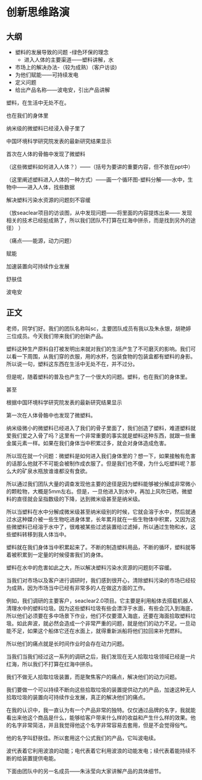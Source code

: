 # 创新思维路演

## 大纲

- 塑料的发展导致的问题 -绿色环保的理念
	- 进入人体的主要渠道——塑料讲解，水
- 市场上的解决办法-（较为成熟）（客户访谈)
- 为他们赋能——可持续发电
- 定义问题
- 给出产品名称——波电安，引出产品讲解

塑料，在生活中无处不在。

也在我们的身体里

纳米级的微塑料已经浸入骨子里了

中国环境科学研究院发表的最新研究结果显示

首次在人体的骨骼中发现了微塑料

（这些微塑料如何进入人体？）——（括号为要讲的重要内容，但不放在ppt中）

（这里阐述塑料进入人体的一种方式）——画一个循环图-塑料分解——水中，生物中——进入人体，找些数据

解决塑料污染水资源的问题刻不容缓

（放seaclear项目的访谈图，从中发现问题——将里面的内容提炼出来——
发现相关的技术已经挺成熟了，所以我们团队不打算在红海中拼杀，而是找到另外的途径）
）

（痛点——能源，动力问题）

赋能

加速装置向可持续作业发展

舒肤佳

波电安

## 正文

老师，同学们好。我们的团队名称叫sc，主要团队成员有我以及朱永银，胡艳婷三位成员。今天我们带来我们的创新产品。

塑料这种生产原料自打被发明出来就对我们的生活产生了不可磨灭的影响。我们可以看一下周围，从我们穿的衣服，用的水杯，包装食物的包装盒都有塑料的身影。所以说一句，塑料这东西在生活中无处不在，并不过分。

但是呢，随着塑料的普及也产生了一个很大的问题。塑料，也在我们的身体里。

甚至

根据中国环境科学研究院发表的最新研究结果显示

第一次在人体骨骼中也发现了微塑料。

纳米级微小的微塑料已经进入了我们的骨子里面了，我们创造了塑料，难道塑料就爱我们爱之入骨了吗？这里有一个非常重要的事实就是塑料这种东西，就跟一些重金属元素一样。如果在我们身体当中积累过多，就会对身体造成危害。

所以现在就一个问题：微塑料是如何进入我们身体里的？想一下，如果接触有危害的话那么他就不不可能会被制作成衣服了。但是我们也不傻，为什么吃塑料呢？那么大的矿泉水瓶放谁谁都没有食欲。

所以通过我们团队大量的调查发现他主要的途径是因为塑料能够被分解成非常微小的颗粒物，大概是5mm左右。但是，一旦他进入到水中，再加上风吹日晒，微塑料的直径就会呈指数级的下降，达到微米级甚至是纳米级。

所以当塑料在水中分解成微米级甚至纳米级别的时候，它就会溶于水中，然后就通过水这种媒介被一些生物吃进身体里，长年累月就在一些生物体中积累，又因为这些微塑料已经溶于水中了，很难被某些过滤装置给过滤掉，所以通过生物和水，这些塑料转移到我人体当中。

塑料就在我们身体当中积累起来了。不断的制造塑料用品，不断的循环，塑料就等着被积累到一定量的时候侵害我们的身体。

塑料在水中的危害如此之大，所以解决塑料污染水资源的问题刻不容缓。

当我们对市场以及客户进行调研时，我们感到很开心，清除塑料污染的市场已经较为成熟，因为市场当中已经有非常多的人在做这方面的工作。

例如，我们调研的主要客户，seaclear2.0项目。它主要是利用船体去搭载机器人清理水中的塑料垃圾。因为这些塑料垃圾有些会漂浮于水面，有些会沉入到海底，所以他们必须要在多中场景下作业，他们不仅要潜入海底，还要在海面拾取塑料垃圾。如此奔波，就必然会造成一个非常严重的问题，就是他们的动力不足。一旦动能不足，如果这个船体它还在水面上，就得重新派船将他们拉回来补充燃料。

所以他们的痛点就是长时间作业时会存在动力问题。

当我们当我们经过这一系列的调研之后，我们发现在无人拾取垃圾领域已经是一片红海，所以我们不打算在红海中拼杀。

我们不做无人拾取垃圾装置，而是聚焦客户的痛点，解决他们的动力问题。

我们要做一个可以持续不断向这些拾取垃圾的装置提供动力的产品，加速这种无人拾取垃圾的装置向可持续作业发展，真正的解决他们的痛点。

在我的认识中，我一直认为有一个产品非常的独特。仅仅通过品牌的名字，我就能看出来他这个商品是什么，能够给客户带来什么样的收益和产生什么样的效果。他的名字非常简洁，并且我觉得他这个名字非常容易去套用，但是不会觉得俗气。

他的名字叫舒肤佳。所以套用这个公式我们的产品，它叫波电续。

波代表着它利用波浪的动能；电代表着它利用波浪的动能发电；续代表着能持续不断的给装置提供电能。

下面由团队中的另一名成员——朱泳莹向大家讲解产品的具体细节。





